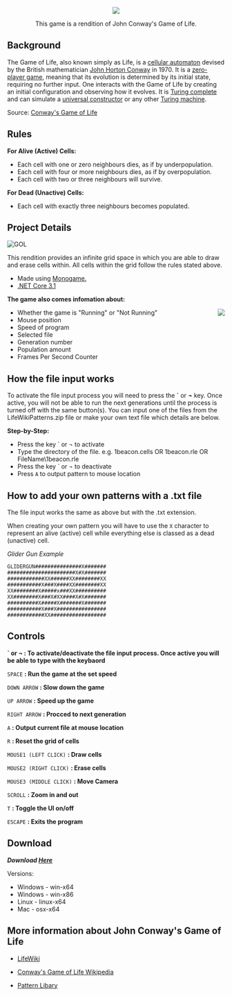 <p align="center">
  <img src="https://user-images.githubusercontent.com/71614127/126913258-daa4f4af-40fd-4642-b88a-c8370789386a.png">
</p>
<p align="center">
  This game is a rendition of John Conway's Game of Life.
</p>

## Background
The Game of Life, also known simply as Life, is a [cellular automaton](https://en.wikipedia.org/wiki/Cellular_automaton) devised by the British mathematician [John Horton Conway](https://en.wikipedia.org/wiki/John_Horton_Conway) in 1970. It is a [zero-player game](https://en.wikipedia.org/wiki/Zero-player_game), meaning that its evolution is determined by its initial state, requiring no further input. One interacts with the Game of Life by creating an initial configuration and observing how it evolves. It is [Turing complete](https://en.wikipedia.org/wiki/Turing_completeness) and can simulate a [universal constructor](https://en.wikipedia.org/wiki/Von_Neumann_universal_constructor) or any other [Turing machine](https://en.wikipedia.org/wiki/Turing_machine). 

Source: [Conway's Game of Life](https://en.wikipedia.org/wiki/Conway%27s_Game_of_Life)

## Rules

<b>For Alive (Active) Cells:</b>

- Each cell with one or zero neighbours dies, as if by underpopulation.
- Each cell with four or more neighbours dies, as if by overpopulation.
- Each cell with two or three neighbours will survive.

<b>For Dead (Unactive) Cells:</b>

- Each cell with exactly three neighbours becomes populated.

## Project Details

![GOL](https://user-images.githubusercontent.com/71614127/128258060-947d887b-1c8c-4ad8-8f39-24ade2b5ba2d.gif)


This rendition provides an infinite grid space in which you are able to draw and erase cells within. All cells within the grid follow the rules stated above.

- Made using [Monogame.](https://www.monogame.net/)
- [.NET Core 3.1](https://dotnet.microsoft.com/download/dotnet/3.1)

<b>The game also comes infomation about:</b>

- Whether the game is "Running" or "Not Running" <img align="right" src="https://user-images.githubusercontent.com/71614127/128254027-2aba6c48-1ce9-455a-8761-f1be2fe5d8a4.png">
- Mouse position 
- Speed of program
- Selected file
- Generation number
- Population amount
- Frames Per Second Counter


## How the file input works

To activate the file input process you will need to press the <b>`</b> or <b>¬</b> key. Once active, you will not be able to run the next generations until the process is turned off with the same button(s). You can input one of the files from the LifeWikiPatterns.zip file or make your own text file which details are below.

<b>Step-by-Step:</b>

- Press the key ` or ¬ to activate
- Type the directory of the file. e.g. 1beacon.cells OR 1beacon.rle OR FileName\1beacon.rle
- Press the key ` or ¬ to deactivate
- Press `A` to output pattern to mouse location

## How to add your own patterns with a .txt file

The file input works the same as above but with the .txt extension.

When creating your own pattern you will have to use the `X` character to represent an alive (active) cell while everything else is classed as a dead (unactive) cell.


*Glider Gun Example*
```
GLIDERGUN###############X#######
######################X#X#######
############XX######XX########XX
###########X###X####XX########XX
XX########X#####x###XX##########
XX########X###X#XX####X#X#######
##########X#####X#######X#######
###########X###X################
############XX##################
```

## Controls

**` or ¬ : To activate/deactivate the file input process. Once active you will be able to type with the keybaord**

`SPACE` **: Run the game at the set speed**

`DOWN ARROW` **: Slow down the game**

`UP ARROW` **: Speed up the game**

`RIGHT ARROW` **: Procced to next generation**

`A` **: Output current file at mouse location**

`R` **: Reset the grid of cells**

`MOUSE1 (LEFT CLICK)` **: Draw cells**

`MOUSE2 (RIGHT CLICK)` **: Erase cells**

`MOUSE3 (MIDDLE CLICK)` **: Move Camera**

`SCROLL` **: Zoom in and out**

`T` **: Toggle the UI on/off**

`ESCAPE` **: Exits the program**

## Download

***Download [Here](https://github.com/JM1F/Conways-Game-of-Life/releases/tag/v1.0)***

Versions:

- Windows - win-x64
- Windows - win-x86
- Linux - linux-x64
- Mac - osx-x64

## More information about John Conway's Game of Life

- [LifeWiki](https://conwaylife.com/wiki/Main_Page)

- [Conway's Game of Life Wikipedia](https://en.wikipedia.org/wiki/Conway%27s_Game_of_Life)

- [Pattern Libary](https://conwaylife.appspot.com/library)
